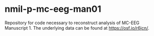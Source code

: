 # nmil-p-mc-eeg-man01
Repository for code necessary to reconstruct analysis of MC-EEG Manuscript 1. The underlying data can be found at https://osf.io/r6jcn/.
